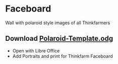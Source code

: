 Faceboard
=========

Wall with polaroid style images of all Thinkfarmers

## Download [Polaroid-Template.odg](https://github.com/thinkfarm/faceboard/blob/master/Polaroid-Template.odg?raw=true)

-    Open with Libre Office
-    Add Portraits and print for Thinkfarm Faceboard
